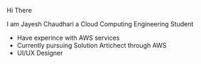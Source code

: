    Hi There

   I am Jayesh Chaudhari a Cloud Computing Engineering Student

- Have experince with AWS services
- Currently pursuing Solution Artichect through AWS
- UI/UX Designer


